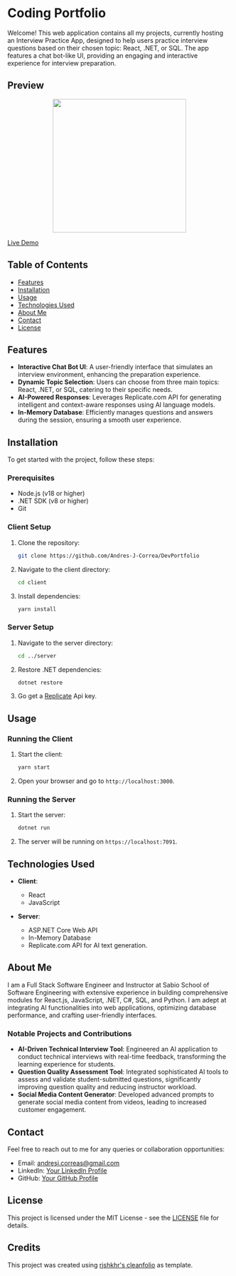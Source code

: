 # Coding Portfolio

Welcome! This web application contains all my projects, currently hosting an Interview Practice App, designed to help users practice interview questions based on their chosen topic: React, .NET, or SQL. The app features a chat bot-like UI, providing an engaging and interactive experience for interview preparation.

## Preview

<a href="https://github.com/Andres-J-Correa/DevPortfolio"><p align="center">
<img height="300" src="https://media.giphy.com/media/v1.Y2lkPTc5MGI3NjExa3RvMmJ4czVna2hzbjRkMDdhbXlkdTFpOXFvdzFmMTFxaXBzbXY2ZiZlcD12MV9pbnRlcm5hbF9naWZfYnlfaWQmY3Q9Zw/cQPHTkhRtcmFswwly0/giphy.gif">

</p></a>

[Live Demo](https://andres-j-correa.github.io/DevPortfolio)

## Table of Contents

- [Features](#features)
- [Installation](#installation)
- [Usage](#usage)
- [Technologies Used](#technologies-used)
- [About Me](#about-me)
- [Contact](#contact)
- [License](#license)

## Features

- **Interactive Chat Bot UI**: A user-friendly interface that simulates an interview environment, enhancing the preparation experience.
- **Dynamic Topic Selection**: Users can choose from three main topics: React, .NET, or SQL, catering to their specific needs.
- **AI-Powered Responses**: Leverages Replicate.com API for generating intelligent and context-aware responses using AI language models.
- **In-Memory Database**: Efficiently manages questions and answers during the session, ensuring a smooth user experience.

## Installation

To get started with the project, follow these steps:

### Prerequisites

- Node.js (v18 or higher)
- .NET SDK (v8 or higher)
- Git

### Client Setup

1. Clone the repository:
   ```sh
   git clone https://github.com/Andres-J-Correa/DevPortfolio
   ```
2. Navigate to the client directory:
   ```sh
   cd client
   ```
3. Install dependencies:
   ```sh
   yarn install
   ```

### Server Setup

1. Navigate to the server directory:
   ```sh
   cd ../server
   ```
2. Restore .NET dependencies:
   ```sh
   dotnet restore
   ```
3. Go get a [Replicate](https://replicate.com/) Api key.

## Usage

### Running the Client

1. Start the client:
   ```sh
   yarn start
   ```
2. Open your browser and go to `http://localhost:3000`.

### Running the Server

1. Start the server:
   ```sh
   dotnet run
   ```
2. The server will be running on `https://localhost:7091`.

## Technologies Used

- **Client**:

  - React
  - JavaScript

- **Server**:
  - ASP.NET Core Web API
  - In-Memory Database
  - Replicate.com API for AI text generation.

## About Me

I am a Full Stack Software Engineer and Instructor at Sabio School of Software Engineering with extensive experience in building comprehensive modules for React.js, JavaScript, .NET, C#, SQL, and Python. I am adept at integrating AI functionalities into web applications, optimizing database performance, and crafting user-friendly interfaces.

### Notable Projects and Contributions

- **AI-Driven Technical Interview Tool**: Engineered an AI application to conduct technical interviews with real-time feedback, transforming the learning experience for students.
- **Question Quality Assessment Tool**: Integrated sophisticated AI tools to assess and validate student-submitted questions, significantly improving question quality and reducing instructor workload.
- **Social Media Content Generator**: Developed advanced prompts to generate social media content from videos, leading to increased customer engagement.

## Contact

Feel free to reach out to me for any queries or collaboration opportunities:

- Email: andresj.correas@gmail.com
- LinkedIn: [Your LinkedIn Profile](https://www.linkedin.com/in/andres-correa-7aa819244/)
- GitHub: [Your GitHub Profile](https://github.com/Andres-J-Correa)

## License

This project is licensed under the MIT License - see the [LICENSE](LICENSE) file for details.

## Credits

This project was created using [rjshkhr's cleanfolio](https://github.com/rjshkhr/cleanfolio) as template.
